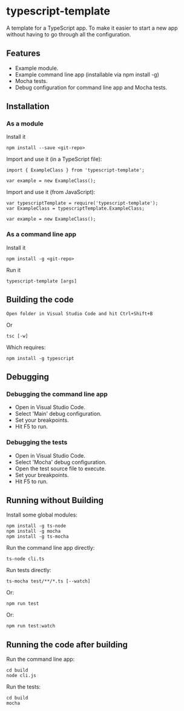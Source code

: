 # typescript-template

A template for a TypeScript app. To make it easier to start a new app without having to go through all the configuration.

## Features

- Example module.
- Example command line app (installable via npm install -g)
- Mocha tests.
- Debug configuration for command line app and Mocha tests.

## Installation

### As a module

Install it

    npm install --save <git-repo>

Import and use it (in a TypeScript file):

    import { ExampleClass } from 'typescript-template';
    
    var example = new ExampleClass();

Import and use it (from JavaScript):

    var typescriptTemplate = require('typescript-template');
    var ExampleClass = typescriptTemplate.ExampleClass;

    var example = new ExampleClass();

### As a command line app

Install it

    npm install -g <git-repo>

Run it

    typescript-template [args]

## Building the code

    Open folder in Visual Studio Code and hit Ctrl+Shift+B

Or

    tsc [-w]

Which requires:

    npm install -g typescript


## Debugging

### Debugging the command line app

- Open in Visual Studio Code.
- Select 'Main' debug configuration.
- Set your breakpoints.
- Hit F5 to run.

### Debugging the tests

- Open in Visual Studio Code.
- Select 'Mocha' debug configuration.
- Open the test source file to execute.
- Set your breakpoints.
- Hit F5 to run.

## Running without Building

Install some global modules:

    npm install -g ts-node
    npm install -g mocha
    npm install -g ts-mocha

Run the command line app directly:

    ts-node cli.ts

Run tests directly:

    ts-mocha test/**/*.ts [--watch]

Or:

    npm run test

Or:

    npm run test:watch

## Running the code after building

Run the command line app:

    cd build
    node cli.js

Run the tests:

    cd build
    mocha